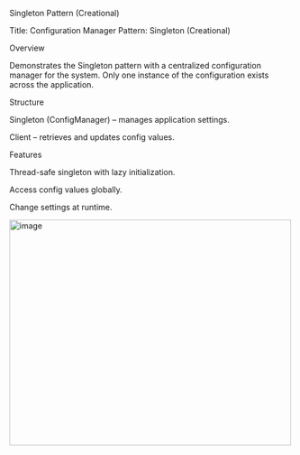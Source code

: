 Singleton Pattern (Creational)

Title: Configuration Manager
Pattern: Singleton (Creational)

Overview

Demonstrates the Singleton pattern with a centralized configuration manager for the system.
Only one instance of the configuration exists across the application.

Structure

Singleton (ConfigManager) – manages application settings.

Client – retrieves and updates config values.

Features

Thread-safe singleton with lazy initialization.

Access config values globally.

Change settings at runtime.

<img width="500" height="400" alt="image" src="https://github.com/user-attachments/assets/e97cafba-204e-4c2d-b7c6-e6a09e4ea623" />
